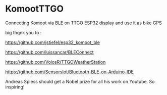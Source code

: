 # KomootTTGO
Connecting Komoot via BLE on TTGO ESP32 display and use it as bike GPS

big thqnk you to : 

https://github.com/jstiefel/esp32_komoot_ble

https://github.com/luissancar/BLEConnect

https://github.com/VolosR/TTGOWeatherStation

https://github.com/SensorsIot/Bluetooth-BLE-on-Arduino-IDE

Andreas Spiess should get a Nobel prize for all his work on Youtube. So inspiring! 



